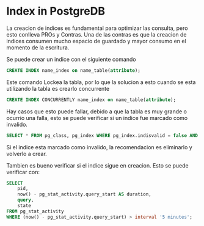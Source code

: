 # Index in PostgreDB

La creacion de indices es fundamental para optimizar las consulta, pero esto conlleva PROs y Contras. 
Una de las contras es que la creacion de indices consumen mucho espacio de guardado y mayor consumo en el momento de la escritura.

Se puede crear un indice con el siguiente comando

```sql
CREATE INDEX name_index on name_table(attribute);
```

Este comando Lockea la tabla, por lo que la solucion a esto cuando se esta utilizando la tabla es crearlo concurrente

```sql
CREATE INDEX CONCURRENTLY name_index on name_table(attribute);
```

Hay casos que esto puede fallar, debido a que la tabla es muy grande o ocurrio una falla, esto se puede verificar si un indice fue marcado como invalido.

```sql
SELECT * FROM pg_class, pg_index WHERE pg_index.indisvalid = false AND pg_index.indexrelid = pg_class.oid;
```

Si el indice esta marcado como invalido, la recomendacion es eliminarlo y volverlo a crear. 

Tambien es bueno verificar si el indice sigue en creacion. Esto se puede verificar con:

```sql
SELECT
    pid,
    now() - pg_stat_activity.query_start AS duration,
    query,
    state
FROM pg_stat_activity
WHERE (now() - pg_stat_activity.query_start) > interval '5 minutes';
```
